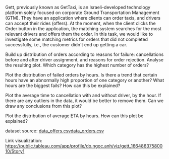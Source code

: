 Gett, previously known as GetTaxi, is an Israeli-developed technology platform solely focused on corporate Ground Transportation Management (GTM). They have an application where clients can order taxis, and drivers can accept their rides (offers). At the moment, when the client clicks the Order button in the application, the matching system searches for the most relevant drivers and offers them the order. In this task, we would like to investigate some matching metrics for orders that did not completed successfully, i.e., the customer didn't end up getting a car.

Build up distribution of orders according to reasons for failure: cancellations before and after driver assignment, and reasons for order rejection. Analyse the resulting plot. Which category has the highest number of orders?

Plot the distribution of failed orders by hours. Is there a trend that certain hours have an abnormally high proportion of one category or another? What hours are the biggest fails? How can this be explained?

Plot the average time to cancellation with and without driver, by the hour. If there are any outliers in the data, it would be better to remove them. Can we draw any conclusions from this plot?

Plot the distribution of average ETA by hours. How can this plot be explained?


dataset source:
[data_offers.csv](https://github.com/Donna164/Insights-from-Failed-Orders/files/9752036/data_offers.csv)[data_orders.csv](https://github.com/Donna164/Insights-from-Failed-Orders/files/9752037/data_orders.csv)

Link visualization: https://public.tableau.com/app/profile/do.ngoc.anh/viz/gett_16648637580010/Story1
